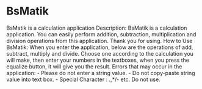 # BsMatik
BsMatik is a calculation application  Description:  BsMatik is a calculation application.  You can easily perform addition, subtraction, multiplication and division operations  from this application.  Thank you for using.   How to Use BsMatik:  When you enter the application,  below are the operations of add, subtract, multiply and divide.  Choose one according to the calculation you will make,  then enter your numbers in the textboxes, when you press the equalize button,  it will give you the result.   Errors that may occur in the application:  - Please do not enter a string value.  - Do not copy-paste string value into text box.  - Special Character : .,*/- etc. Do not use.
